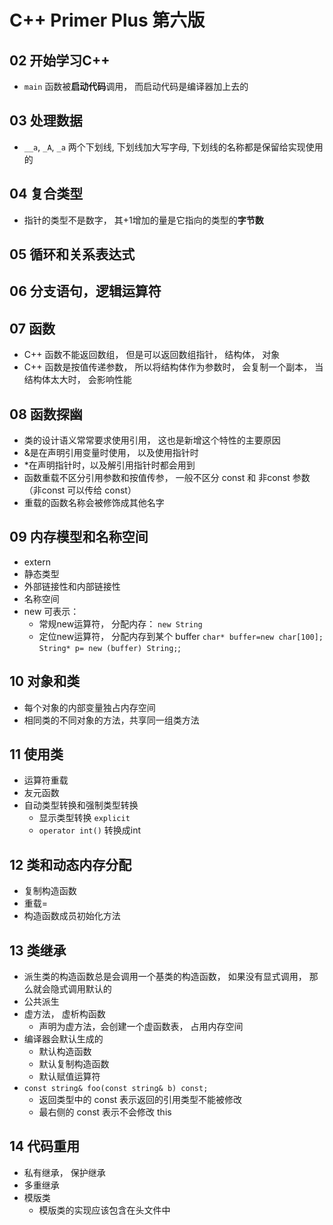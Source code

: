# C++ Primer Plus 第六版

## 02 开始学习C++
- `main` 函数被**启动代码**调用， 而启动代码是编译器加上去的

## 03 处理数据
- `__a`, `_A`, `_a` 两个下划线, 下划线加大写字母, 下划线的名称都是保留给实现使用的

## 04 复合类型
- 指针的类型不是数字， 其+1增加的量是它指向的类型的**字节数**

## 05 循环和关系表达式

## 06 分支语句，逻辑运算符


## 07 函数
- C++ 函数不能返回数组， 但是可以返回数组指针， 结构体， 对象
- C++ 函数是按值传递参数， 所以将结构体作为参数时， 会复制一个副本， 当结构体太大时， 会影响性能

## 08 函数探幽
- 类的设计语义常常要求使用引用， 这也是新增这个特性的主要原因
- &是在声明引用变量时使用， 以及使用指针时
- *在声明指针时，以及解引用指针时都会用到
- 函数重载不区分引用参数和按值传参， 一般不区分 const 和 非const 参数（非const 可以传给 const）
- 重载的函数名称会被修饰成其他名字

## 09 内存模型和名称空间
- extern
- 静态类型
- 外部链接性和内部链接性
- 名称空间
- new 可表示：
  - 常规new运算符， 分配内存： `new String`
  - 定位new运算符， 分配内存到某个 buffer `char* buffer=new char[100]; String* p= new (buffer) String;`;

## 10 对象和类
- 每个对象的内部变量独占内存空间
- 相同类的不同对象的方法，共享同一组类方法

## 11 使用类
- 运算符重载
- 友元函数
- 自动类型转换和强制类型转换
  -  显示类型转换 `explicit`
  -  `operator int()` 转换成int

## 12 类和动态内存分配
- 复制构造函数
- 重载=
- 构造函数成员初始化方法

## 13 类继承
- 派生类的构造函数总是会调用一个基类的构造函数， 如果没有显式调用， 那么就会隐式调用默认的
- 公共派生
- 虚方法， 虚析构函数
  - 声明为虚方法，会创建一个虚函数表， 占用内存空间
- 编译器会默认生成的
  - 默认构造函数
  - 默认复制构造函数
  - 默认赋值运算符
- `const string& foo(const string& b) const;`
  - 返回类型中的 const 表示返回的引用类型不能被修改
  - 最右侧的 const 表示不会修改 this

## 14 代码重用
- 私有继承， 保护继承
- 多重继承
- 模版类
  - 模版类的实现应该包含在头文件中